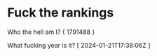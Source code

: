 # Fuck the rankings

Who the hell am I?
{ 1791488 }

What fucking year is it?
[ 2024-01-21T17:38:06Z ]
